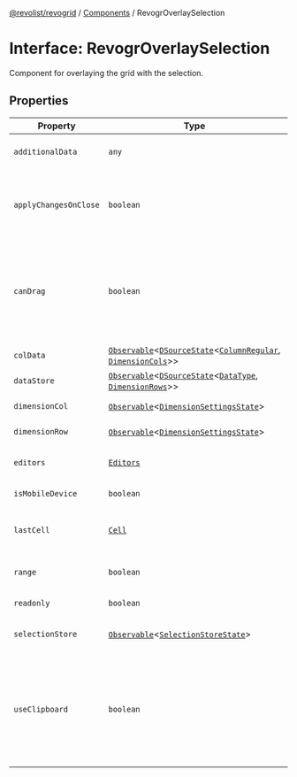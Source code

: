 [@revolist/revogrid](README.md) / [Components](Namespace.Components.md) / RevogrOverlaySelection

# Interface: RevogrOverlaySelection

Component for overlaying the grid with the selection.

## Properties

| Property | Type | Description | Defined in |
| ------ | ------ | ------ | ------ |
| `additionalData` | `any` | Additional data to pass to renderer. | [src/components.d.ts:563](https://github.com/revolist/revogrid/blob/8d359a6641aa3d85978ae1d816f404366e0fe6c4/src/components.d.ts#L563) |
| `applyChangesOnClose` | `boolean` | If true applys changes when cell closes if not Escape. | [src/components.d.ts:567](https://github.com/revolist/revogrid/blob/8d359a6641aa3d85978ae1d816f404366e0fe6c4/src/components.d.ts#L567) |
| `canDrag` | `boolean` | Enable revogr-order-editor component (read more in revogr-order-editor component). Allows D&D. | [src/components.d.ts:571](https://github.com/revolist/revogrid/blob/8d359a6641aa3d85978ae1d816f404366e0fe6c4/src/components.d.ts#L571) |
| `colData` | [`Observable`](TypeAlias.Observable.md)\<[`DSourceState`](TypeAlias.DSourceState.md)\<[`ColumnRegular`](Interface.ColumnRegular.md), [`DimensionCols`](TypeAlias.DimensionCols.md)\>\> | Column data store. | [src/components.d.ts:575](https://github.com/revolist/revogrid/blob/8d359a6641aa3d85978ae1d816f404366e0fe6c4/src/components.d.ts#L575) |
| `dataStore` | [`Observable`](TypeAlias.Observable.md)\<[`DSourceState`](TypeAlias.DSourceState.md)\<[`DataType`](TypeAlias.DataType.md), [`DimensionRows`](TypeAlias.DimensionRows.md)\>\> | Row data store. | [src/components.d.ts:579](https://github.com/revolist/revogrid/blob/8d359a6641aa3d85978ae1d816f404366e0fe6c4/src/components.d.ts#L579) |
| `dimensionCol` | [`Observable`](TypeAlias.Observable.md)\<[`DimensionSettingsState`](Interface.DimensionSettingsState.md)\> | Dimension settings X. | [src/components.d.ts:583](https://github.com/revolist/revogrid/blob/8d359a6641aa3d85978ae1d816f404366e0fe6c4/src/components.d.ts#L583) |
| `dimensionRow` | [`Observable`](TypeAlias.Observable.md)\<[`DimensionSettingsState`](Interface.DimensionSettingsState.md)\> | Dimension settings Y. | [src/components.d.ts:587](https://github.com/revolist/revogrid/blob/8d359a6641aa3d85978ae1d816f404366e0fe6c4/src/components.d.ts#L587) |
| `editors` | [`Editors`](TypeAlias.Editors.md) | Custom editors register. | [src/components.d.ts:591](https://github.com/revolist/revogrid/blob/8d359a6641aa3d85978ae1d816f404366e0fe6c4/src/components.d.ts#L591) |
| `isMobileDevice` | `boolean` | Is mobile view mode. | [src/components.d.ts:595](https://github.com/revolist/revogrid/blob/8d359a6641aa3d85978ae1d816f404366e0fe6c4/src/components.d.ts#L595) |
| `lastCell` | [`Cell`](Interface.Cell.md) | Last real coordinates positions + 1. | [src/components.d.ts:599](https://github.com/revolist/revogrid/blob/8d359a6641aa3d85978ae1d816f404366e0fe6c4/src/components.d.ts#L599) |
| `range` | `boolean` | Range selection allowed. | [src/components.d.ts:603](https://github.com/revolist/revogrid/blob/8d359a6641aa3d85978ae1d816f404366e0fe6c4/src/components.d.ts#L603) |
| `readonly` | `boolean` | Readonly mode. | [src/components.d.ts:607](https://github.com/revolist/revogrid/blob/8d359a6641aa3d85978ae1d816f404366e0fe6c4/src/components.d.ts#L607) |
| `selectionStore` | [`Observable`](TypeAlias.Observable.md)\<[`SelectionStoreState`](TypeAlias.SelectionStoreState.md)\> | Selection, range, focus. | [src/components.d.ts:611](https://github.com/revolist/revogrid/blob/8d359a6641aa3d85978ae1d816f404366e0fe6c4/src/components.d.ts#L611) |
| `useClipboard` | `boolean` | Enable revogr-clipboard component (read more in revogr-clipboard component). Allows copy/paste. | [src/components.d.ts:615](https://github.com/revolist/revogrid/blob/8d359a6641aa3d85978ae1d816f404366e0fe6c4/src/components.d.ts#L615) |
